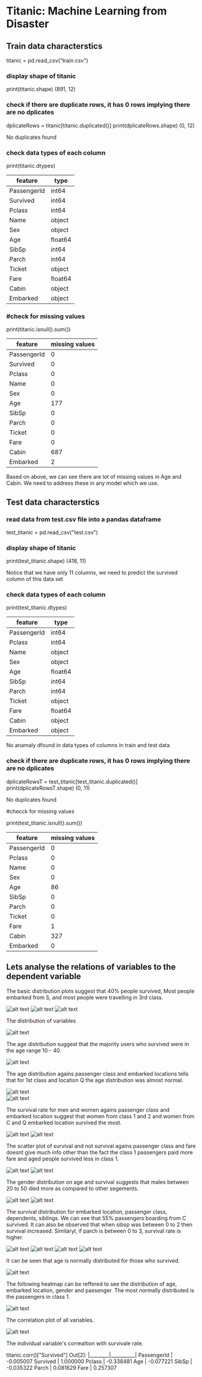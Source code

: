 # Titanic: Machine Learning from Disaster
## Train data characterstics
titanic = pd.read_csv("train.csv")

### display shape of titanic
print(titanic.shape)
(891, 12)

### check if there are duplicate rows, it has 0 rows implying there are no dplicates
dplicateRows = titanic[titanic.duplicated()]
print(dplicateRows.shape)
(0, 12)

No duplicates found

### check data types of each column
print(titanic.dtypes)

| feature | type |
|-----------|----------|
PassengerId | int64
Survived |        int64
Pclass    |       int64
Name       |     object
Sex        |    object
Age         |   float64
SibSp        |    int64
Parch         |   int64
Ticket         | object
Fare      |     float64
Cabin    |       object
Embarked |       object

### #check for missing values
print(titanic.isnull().sum())

| feature | missing values |
|-----------|----------|
PassengerId |     0
Survived    |     0
Pclass      |     0
Name        |     0
Sex         |     0
Age         |   177
SibSp       |     0
Parch       |     0
Ticket      |     0
Fare        |     0
Cabin       |   687
Embarked    |     2

Based on above, we can see there are lot of missing values in Age and Cabin. We need to address these in any model which we use.

## Test data characterstics
### read data from test.csv file into a pandas dataframe
test_titanic = pd.read_csv("test.csv")

### display shape of titanic
print(test_titanic.shape)
(418, 11)

Notice that we have only 11 columns, we need to predict the survived column of this data set
### check data types of each column
print(test_titanic.dtypes)

| feature | type |
|-----------|----------|
PassengerId | int64
Pclass    |       int64
Name       |     object
Sex        |    object
Age         |   float64
SibSp        |    int64
Parch         |   int64
Ticket         | object
Fare      |     float64
Cabin    |       object
Embarked |       object

No anamaly dfound in data types of columns in train and test data

### check if there are duplicate rows, it has 0 rows implying there are no dplicates
dplicateRowsT = test_titanic[test_titanic.duplicated()]
print(dplicateRowsT.shape)
(0, 11)

No duplicates found

#checck for missing values

print(test_titanic.isnull().sum())

| feature | missing values |
|-----------|----------|
PassengerId |     0
Pclass      |     0
Name        |     0
Sex         |     0
Age         |    86
SibSp       |     0
Parch       |     0
Ticket      |     0
Fare        |     1
Cabin       |   327
Embarked    |     0

## Lets analyse the relations of variables to the dependent variable 

The basic distribution plots suggest that 40% people survived, Most people embarked from S, and most people were travelling in 3rd class. 

![alt text](https://github.com/ankitsahu84/titanic/blob/master/Plots/survival_distribution.png) 
![alt text](https://github.com/ankitsahu84/titanic/blob/master/Plots/pclass_distribution.png) 
![alt text](https://github.com/ankitsahu84/titanic/blob/master/Plots/embarked_distribution.png) 

The distribution of variables

![alt text](https://github.com/ankitsahu84/titanic/blob/master/Plots/Variable_distribution.png) 

The age distribution suggest that the majority users who survived were in the age range 10 - 40.

![alt text](https://github.com/ankitsahu84/titanic/blob/master/Plots/survival_by_age.png) 

The age distribution agains passenger class and embarked locations tells that for 1st class and location Q the age distribution was almost normal.

![alt text](https://github.com/ankitsahu84/titanic/blob/master/Plots/age_distribution_for_pclass.png)  
![alt text](https://github.com/ankitsahu84/titanic/blob/master/Plots/age_distribution_vs_embarked.png) 

The survival rate for men and women  agains passenger class and embarked location suggest that women from class 1 and 2 and women from C and Q embarked location survived the most.

![alt text](https://github.com/ankitsahu84/titanic/blob/master/Plots/survival_by_gender_embarked.png) 
![alt text](https://github.com/ankitsahu84/titanic/blob/master/Plots/survival_rate_by_class_geneder.png) 

The scatter plot of survival and not survival agains passenger class and fare doesnt give much info other than the fact the class 1 passengers paid more fare and aged people survived less in class 1.

![alt text](https://github.com/ankitsahu84/titanic/blob/master/Plots/survival_geneder_fare.png) 
![alt text](https://github.com/ankitsahu84/titanic/blob/master/Plots/pclass_fare_survived.png)


The gender distribution on age and survival suggests that males between 20 to 50 died more as compared to other segements.

![alt text](https://github.com/ankitsahu84/titanic/blob/master/Plots/gender_age_survived.png) ![alt text](https://github.com/ankitsahu84/titanic/blob/master/Plots/gender_pclass_survived.png) 


The survival distribution for embarked location, passenger class, dependents, siblings. We can see that 55% passengers boarding from C survived. It can also be observed that when sibsp was between 0 to 2 then survival increased. Similaryl, if parch is between 0 to 3, survival rate is higher. 

![alt text](https://github.com/ankitsahu84/titanic/blob/master/Plots/survival_per_class.png) ![alt text](https://github.com/ankitsahu84/titanic/blob/master/Plots/survival_vs_dependents.png)  ![alt text](https://github.com/ankitsahu84/titanic/blob/master/Plots/survived_vs_siblings.png) ![alt text](https://github.com/ankitsahu84/titanic/blob/master/Plots/survval_per_embarked.png)

It can be seen that age is normally distributed for those who survived.

![alt text](https://github.com/ankitsahu84/titanic/blob/master/Plots/survived_age_boxplot.png) 

The following heatmap can be reffered to see the distribution of age, embarked location, gender and passenger. The most normally distributed is the passengers in class 1.

![alt text](https://github.com/ankitsahu84/titanic/blob/master/Plots/age_gender_plcass_embarked.png) 

The correlation plot of all variables.

![alt text](https://github.com/ankitsahu84/titanic/blob/master/Plots/correlation_plot.png) 

The individual variable's correaltion with survivale rate.

titanic.corr()["Survived"]
Out[2]: 
|________|__________|
PassengerId |  -0.005007
Survived    |  1.000000
Pclass      |  -0.338481
Age         |  -0.077221
SibSp       | -0.035322
Parch       |  0.081629
Fare        |  0.257307

